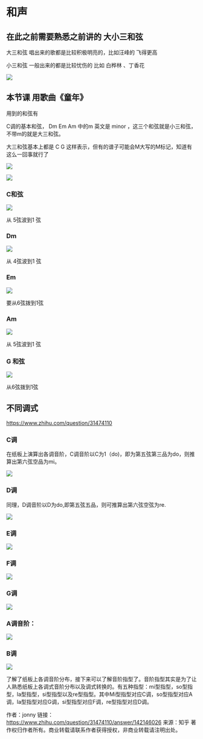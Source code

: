 # 和声

## 在此之前需要熟悉之前讲的 大小三和弦


大三和弦 唱出来的歌都是比较积极明亮的，比如汪峰的  飞得更高

小三和弦 一般出来的都是比较忧伤的 比如 白桦林 、丁香花

![](assets/030/02/02/07-1647759882664.png)

## 本节课  用歌曲《童年》

用到的和弦有


C调的基本和弦，  Dm  Em Am 中的m 英文是 minor ，这三个和弦就是小三和弦，不带m的就是大三和弦。

大三和弦基本上都是 C G 这样表示，但有的谱子可能会M大写的M标记，知道有这么一回事就行了


![](assets/030/02/02/07-1647759994476.png)


![](assets/030/02/01-1647761572093.png)


### C和弦


![](assets/030/02/02/07-1647760677945.png)

从 5弦波到1 弦


### Dm


![](assets/030/02/02/07-1647760662673.png)

从 4弦波到1 弦

### Em


![](assets/030/02/02/07-1647760650166.png)

要从6弦拨到1弦


### Am

![](assets/030/02/02/07-1647760637872.png)

从 5弦波到1 弦


### G 和弦

![](assets/030/02/02/07-1647760625496.png)

从6弦拨到1弦



## 不同调式

https://www.zhihu.com/question/31474110


### C调

在纸板上演算出各调音阶，C调音阶以C为1（do)，即为第五弦第三品为do，则推算出第六弦空品为mi。

![](assets/030/02/02/07-1666105282808.png)


### D调

同理，D调音阶以D为do,即第五弦五品，则可推算出第六弦空弦为re.

![](assets/030/02/02/07-1666105326623.png)


### E调

![](assets/030/02/02/07-1666105345896.png)


### F调


![](assets/030/02/02/07-1666105360272.png)


### G调


![](assets/030/02/02/07-1666105412520.png)


### A调音阶：


![](assets/030/02/02/07-1666105436057.png)


### B调

![](assets/030/02/02/07-1666105452679.png)



了解了纸板上各调音阶分布，接下来可以了解音阶指型了。音阶指型其实是为了让人熟悉纸板上各调式音阶分布以及调式转换的。有五种指型：mi型指型，so型指型，la型指型，si型指型以及re型指型。其中Mi型指型对应C调，so型指型对应A调，la型指型对应G调，si型指型对应F调，re型指型对应D调。

作者：jonny
链接：https://www.zhihu.com/question/31474110/answer/142146026
来源：知乎
著作权归作者所有。商业转载请联系作者获得授权，非商业转载请注明出处。